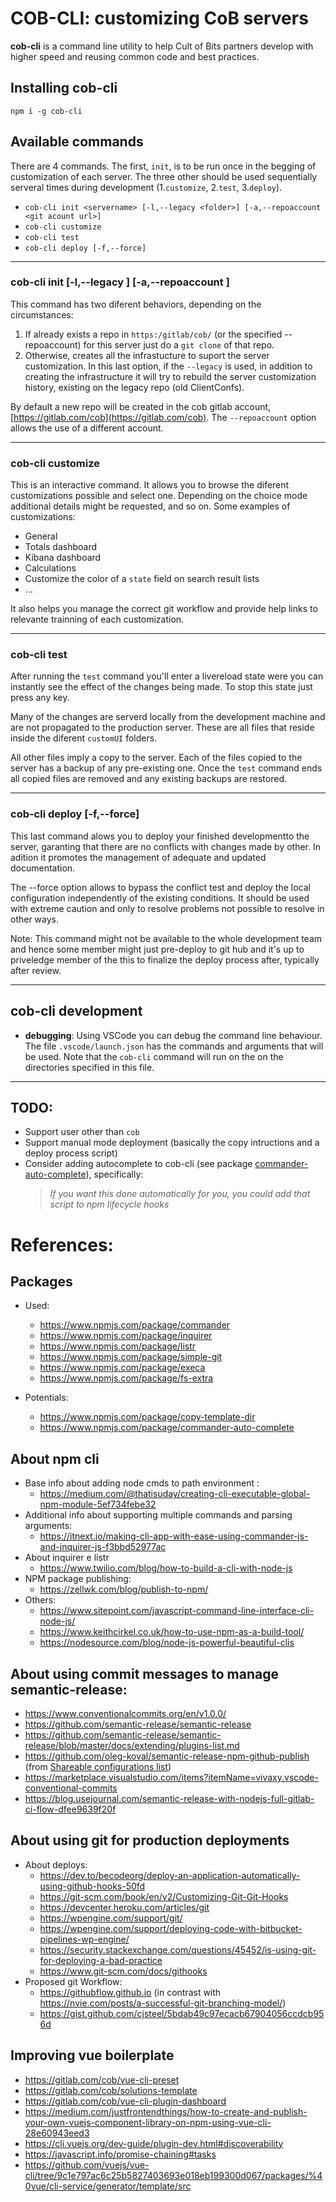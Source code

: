 # COB-CLI: customizing CoB servers
__cob-cli__ is a command line utility to help Cult of Bits partners develop with higher speed and reusing common code and best practices.

## Installing cob-cli
`npm i -g cob-cli`

## Available commands

There are 4 commands. The first, `init`, is to be run once in the begging of customization of each server. The three other should be used sequentially serveral times during development (1.`customize`, 2.`test`, 3.`deploy`).

 * `cob-cli init <servername> [-l,--legacy <folder>] [-a,--repoaccount <git acount url>]`
 * `cob-cli customize`
 * `cob-cli test`
 * `cob-cli deploy [-f,--force]`

---

### cob-cli init <server> [-l,--legacy <folder>] [-a,--repoaccount <git acount url>]

This command has two diferent behaviors, depending on the circumstances:
 1. If already exists a repo in `https:/gitlab/cob/` (or the specified --repoaccount) for this server just do a `git clone` of that repo.
 2. Otherwise, creates all the infrastucture to suport the server customization. In this last option, if the `--legacy` is used, in addition to creating the infrastructure it will try to rebuild the server customization history, existing on the legacy repo (old ClientConfs).

 By default a new repo will be created in the cob gitlab account, [https://gitlab.com/cob](https://gitlab.com/cob). 
 The `--repoaccount` option allows the use of a different account.

---

### cob-cli customize

This is an interactive command. It allows you to browse the diferent customizations possible and select one. Depending on the choice mode additional details might be requested, and so on. Some examples of customizations:

 * General 
 * Totals dashboard
 * Kibana dashboard
 * Calculations
 * Customize the color of a `state` field on search result lists
 * ...

It also helps you manage the correct git workflow and provide help links to relevante trainning of each customization.

---

### cob-cli test
After running the `test` command you'll enter a livereload state were you can instantly see the effect of the changes being made. To stop this state just press any key.

Many of the changes are serverd locally from the development machine and are not propagated to the production server. These are all files that reside inside the diferent `customUI` folders. 

All other files imply a copy to the server. Each of the files copied to the server has a backup of any pre-existing one. Once the `test` command ends all copied files are removed and any existing backups are restored.

---

### cob-cli deploy [-f,--force]
This last command alows you to deploy your finished developmentto the server, garanting that there are no conflicts with changes made by other.
In adition it promotes the management of adequate and updated documentation.

The --force option allows to bypass the conflict test and deploy the local configuration independently of the existing conditions. It should be used with extreme caution and only to resolve problems not possible to resolve in other ways.

Note: This command might not be available to the whole development team and hence some member might just pre-deploy to git hub and it's up to priveledge member of the this to finalize the deploy process after, typically after review.

---

## cob-cli development
 * **debugging**: Using VSCode you can debug the command line behaviour. The file `.vscode/launch.json` has the commands and arguments that will be used. Note that the `cob-cli` command will run on the on the directories specified in this file.

---

## TODO:
   * Support user other than `cob`
   * Support manual mode deployment (basically the copy intructions and a deploy process script)
   * Consider adding autocomplete to cob-cli (see package [commander-auto-complete](https://www.npmjs.com/package/commander-auto-complete)), specifically:
      > _If you want this done automatically for you, you could add that script to npm lifecycle hooks_


# References:

## Packages 
   * Used:
      * https://www.npmjs.com/package/commander
      * https://www.npmjs.com/package/inquirer
      * https://www.npmjs.com/package/listr
      * https://www.npmjs.com/package/simple-git
      * https://www.npmjs.com/package/execa
      * https://www.npmjs.com/package/fs-extra

   * Potentials:
      * https://www.npmjs.com/package/copy-template-dir
      * https://www.npmjs.com/package/commander-auto-complete

## About npm cli
   * Base info about adding node cmds to path environment :
      * https://medium.com/@thatisuday/creating-cli-executable-global-npm-module-5ef734febe32
   * Additional info about supporting multiple commands and parsing arguments: 
      * https://itnext.io/making-cli-app-with-ease-using-commander-js-and-inquirer-js-f3bbd52977ac
   * About inquirer e listr
      * https://www.twilio.com/blog/how-to-build-a-cli-with-node-js
   * NPM package publishing: 
      * https://zellwk.com/blog/publish-to-npm/
   * Others:
      * https://www.sitepoint.com/javascript-command-line-interface-cli-node-js/
      * https://www.keithcirkel.co.uk/how-to-use-npm-as-a-build-tool/
      * https://nodesource.com/blog/node-js-powerful-beautiful-clis

## About using commit messages to manage semantic-release:
   * https://www.conventionalcommits.org/en/v1.0.0/
   * https://github.com/semantic-release/semantic-release
   * https://github.com/semantic-release/semantic-release/blob/master/docs/extending/plugins-list.md
   * https://github.com/oleg-koval/semantic-release-npm-github-publish (from [Shareable configurations list](https://github.com/semantic-release/semantic-release/blob/master/docs/extending/shareable-configurations-list.md))
   * https://marketplace.visualstudio.com/items?itemName=vivaxy.vscode-conventional-commits
   * https://blog.usejournal.com/semantic-release-with-nodejs-full-gitlab-ci-flow-dfee9639f20f

## About using git for production deployments
   * About deploys: 
      * https://dev.to/becodeorg/deploy-an-application-automatically-using-github-hooks-50fd
      * https://git-scm.com/book/en/v2/Customizing-Git-Git-Hooks
      * https://devcenter.heroku.com/articles/git
      * https://wpengine.com/support/git/
      * https://wpengine.com/support/deploying-code-with-bitbucket-pipelines-wp-engine/
      * https://security.stackexchange.com/questions/45452/is-using-git-for-deploying-a-bad-practice
      * https://www.git-scm.com/docs/githooks
   * Proposed git Workflow: 
      * https://githubflow.github.io (in contrast with https://nvie.com/posts/a-successful-git-branching-model/)
      * https://gist.github.com/cjsteel/5bdab49c97ecacb67904056ccdcb956d

## Improving vue boilerplate
 * https://gitlab.com/cob/vue-cli-preset
 * https://gitlab.com/cob/solutions-template
 * https://gitlab.com/cob/vue-cli-plugin-dashboard
 * https://medium.com/justfrontendthings/how-to-create-and-publish-your-own-vuejs-component-library-on-npm-using-vue-cli-28e60943eed3
 * https://cli.vuejs.org/dev-guide/plugin-dev.html#discoverability
 * https://javascript.info/promise-chaining#tasks
 * https://github.com/vuejs/vue-cli/tree/9c1e797ac6c25b5827403693e018eb199300d067/packages/%40vue/cli-service/generator/template/src